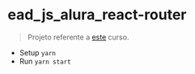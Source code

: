 # ead_js_alura_react-router

> Projeto referente a [este](https://cursos.alura.com.br/course/react-router-navegacao-spa) curso.

- Setup `yarn`
- Run `yarn start`
